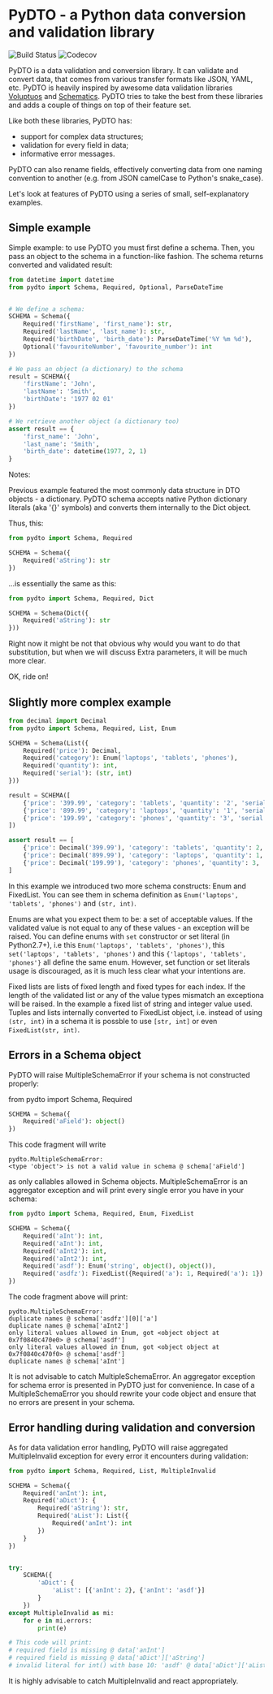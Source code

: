 PyDTO - a Python data conversion and validation library
=======================================================

![Build Status](https://travis-ci.org/deemson/pydto.svg)
![Codecov](https://img.shields.io/codecov/c/github/deemson/pydto.svg)

PyDTO is a data validation and conversion library. 
It can validate and convert data, that comes from 
various transfer formats like JSON, YAML, etc. PyDTO is heavily
inspired by awesome data validation libraries
[Voluptuos](https://github.com/alecthomas/voluptuous) and 
[Schematics](https://github.com/schematics/schematics).
PyDTO tries to take the best from these libraries and adds a couple of things
on top of their feature set.

Like both these libraries, PyDTO has:

  - support for complex data structures;
  - validation for every field in data;
  - informative error messages.


PyDTO can also rename fields, effectively converting 
data from one naming convention to another (e.g. from JSON camelCase
to Python's snake_case).

Let's look at features of PyDTO using a series of small, self-explanatory
examples. 

## Simple example ##

Simple example: to use PyDTO you must first define a schema. Then, you pass an
object to the schema in a function-like fashion. The schema returns
converted and validated result:

```python
from datetime import datetime
from pydto import Schema, Required, Optional, ParseDateTime


# We define a schema:
SCHEMA = Schema({
    Required('firstName', 'first_name'): str,
    Required('lastName', 'last_name'): str,
    Required('birthDate', 'birth_date'): ParseDateTime('%Y %m %d'),
    Optional('favouriteNumber', 'favourite_number'): int
})

# We pass an object (a dictionary) to the schema
result = SCHEMA({
    'firstName': 'John',
    'lastName': 'Smith',
    'birthDate': '1977 02 01'
})

# We retrieve another object (a dictionary too)
assert result == {
    'first_name': 'John',
    'last_name': 'Smith',
    'birth_date': datetime(1977, 2, 1)
}
```

Notes:

Previous example featured the most commonly data structure in DTO objects - 
a dictionary. PyDTO schema accepts native Python dictionary literals (aka '{}'
 symbols) and converts them internally to the Dict object.
 
 Thus, this:

```python
from pydto import Schema, Required

SCHEMA = Schema({
    Required('aString'): str
})
```

...is essentially the same as this:

```python
from pydto import Schema, Required, Dict

SCHEMA = Schema(Dict({
    Required('aString'): str
}))
```

Right now it might be not that obvious why would you want to do that 
substitution, but when we will discuss Extra parameters, it will be much more
clear.

OK, ride on!


## Slightly more complex example ##

```python
from decimal import Decimal
from pydto import Schema, Required, List, Enum

SCHEMA = Schema(List({
    Required('price'): Decimal,
    Required('category'): Enum('laptops', 'tablets', 'phones'),
    Required('quantity'): int,
    Required('serial'): (str, int)
}))

result = SCHEMA([
    {'price': '399.99', 'category': 'tablets', 'quantity': '2', 'serial': ['ta', '237']},
    {'price': '899.99', 'category': 'laptops', 'quantity': '1', 'serial': ['ag', '863']},
    {'price': '199.99', 'category': 'phones', 'quantity': '3', 'serial': ['lz', '659']}
])

assert result == [
    {'price': Decimal('399.99'), 'category': 'tablets', 'quantity': 2, 'serial': ['ta', 237]},
    {'price': Decimal('899.99'), 'category': 'laptops', 'quantity': 1, 'serial': ['ag', 863]},
    {'price': Decimal('199.99'), 'category': 'phones', 'quantity': 3, 'serial': ['lz', 659]}
]
```

In this example we introduced two more schema constructs: Enum and FixedList.
You can see them in schema definition as `Enum('laptops', 'tablets', 'phones')`
and `(str, int)`.

Enums are what you expect them to be: a set of acceptable values.
If the validated value is not equal to any of these values - an exception
will be raised. You can define enums with `set` constructor or set literal (in
Python2.7+), i.e this `Enum('laptops', 'tablets', 'phones')`, this
`set('laptops', 'tablets', 'phones')` and this `{'laptops', 'tablets', 'phones'}`
all define the same enum. However, set function or set literals usage is
discouraged, as it is much less clear what your intentions are.

Fixed lists are lists of fixed length and fixed types for each
index. If the length of the validated list or any of the value types mismatch
an exceptiona will be raised.
In the example a fixed list of string and integer value used. Tuples and lists
internally converted to FixedList object, i.e. instead of using `(str, int)` in a schema
it is possble to use `[str, int]` or even `FixedList(str, int)`.


## Errors in a Schema object ##

PyDTO will raise MultipleSchemaError if your schema is not constructed properly:

from pydto import Schema, Required

```python
SCHEMA = Schema({
    Required('aField'): object()
})
```

This code fragment will write

```
pydto.MultipleSchemaError: 
<type 'object'> is not a valid value in schema @ schema['aField']
```

as only callables allowed in Schema objects. MultipleSchemaError is an aggregator
exception and will print every single error you have in your schema:

```python
from pydto import Schema, Required, Enum, FixedList

SCHEMA = Schema({
    Required('aInt'): int,
    Required('aInt'): int,
    Required('aInt2'): int,
    Required('aInt2'): int,
    Required('asdf'): Enum('string', object(), object()),
    Required('asdfz'): FixedList({Required('a'): 1, Required('a'): 1})
})
```

The code fragment above will print:

```
pydto.MultipleSchemaError: 
duplicate names @ schema['asdfz'][0]['a']
duplicate names @ schema['aInt2']
only literal values allowed in Enum, got <object object at 0x7f0840c470e0> @ schema['asdf']
only literal values allowed in Enum, got <object object at 0x7f0840c470f0> @ schema['asdf']
duplicate names @ schema['aInt']
```

It is not advisable to catch MultipleSchemaError. An aggregator exception
for schema error is presented in PyDTO just for convenience. In case of a 
MultipleSchemaError you should rewrite your code object and ensure that 
no errors are present in your schema.

## Error handling during validation and conversion ##

As for data validation error handling, PyDTO will raise aggregated MultipleInvalid exception
for every error it encounters during validation:

```python
from pydto import Schema, Required, List, MultipleInvalid

SCHEMA = Schema({
    Required('anInt'): int,
    Required('aDict'): {
        Required('aString'): str,
        Required('aList'): List({
            Required('anInt'): int
        })
    }
})


try:
    SCHEMA({
        'aDict': {
            'aList': [{'anInt': 2}, {'anInt': 'asdf'}]
        }
    })
except MultipleInvalid as mi:
    for e in mi.errors:
        print(e)

# This code will print:
# required field is missing @ data['anInt']
# required field is missing @ data['aDict']['aString']
# invalid literal for int() with base 10: 'asdf' @ data['aDict']['aList'][1]['anInt']
```

It is highly advisable to catch MultipleInvalid and react appropriately.

